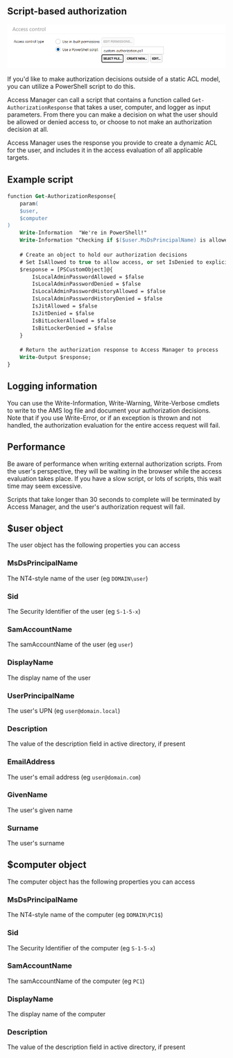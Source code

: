 ## Script-based authorization
<img src="../images/ui-page-authz-accesscontrol-script.png" alt="acl_script" width="1000px">

If you'd like to make authorization decisions outside of a static ACL model, you can utilize a PowerShell script to do this.

Access Manager can call a script that contains a function called `Get-AuthorizationResponse` that takes a user, computer, and logger as input parameters. From there you can make a decision on what the user should be allowed or denied access to, or choose to not make an authorization decision at all.

Access Manager uses the response you provide to create a dynamic ACL for the user, and includes it in the access evaluation of all applicable targets.

## Example script

```ps
function Get-AuthorizationResponse{
	param(
	$user,
	$computer
)
	Write-Information  "We're in PowerShell!"
	Write-Information "Checking if $($user.MsDsPrincipalName) is allowed access to $($computer.MsDsPrincipalName)"

	# Create an object to hold our authorization decisions
	# Set IsAllowed to true to allow access, or set IsDenied to explicitly deny access, or leave both as false if no decision was made. This will allow other rules to be evaluated.
	$response = [PSCustomObject]@{
		IsLocalAdminPasswordAllowed = $false
		IsLocalAdminPasswordDenied = $false
		IsLocalAdminPasswordHistoryAllowed = $false
		IsLocalAdminPasswordHistoryDenied = $false
		IsJitAllowed = $false
		IsJitDenied = $false
		IsBitLockerAllowed = $false
		IsBitLockerDenied = $false
	}

	# Return the authorization response to Access Manager to process
	Write-Output $response;
}
```
## Logging information
You can use the Write-Information, Write-Warning, Write-Verbose cmdlets to write to the AMS log file and document your authorization decisions. Note that if you use Write-Error, or if an exception is thrown and not handled, the authorization evaluation for the entire access request will fail.

## Performance
Be aware of performance when writing external authorization scripts. From the user's perspective, they will be waiting in the browser while the access evaluation takes place. If you have a slow script, or lots of scripts, this wait time may seem excessive. 

Scripts that take longer than 30 seconds to complete will be terminated by Access Manager, and the user's authorization request will fail.

## $user object
The user object has the following properties you can access

### MsDsPrincipalName
The NT4-style name of the user (eg `DOMAIN\user`)

### Sid
The Security Identifier of the user (eg `S-1-5-x`)

### SamAccountName
The samAccountName of the user (eg `user`)

### DisplayName 
The display name of the user

### UserPrincipalName
The user's UPN (eg `user@domain.local`)

### Description
The value of the description field in active directory, if present

### EmailAddress
The user's email address (eg `user@domain.com`)

### GivenName
The user's given name

### Surname
The user's surname

## $computer object
The computer object has the following properties you can access

### MsDsPrincipalName
The NT4-style name of the computer (eg `DOMAIN\PC1$`)

### Sid
The Security Identifier of the computer (eg `S-1-5-x`)

### SamAccountName
The samAccountName of the computer (eg `PC1`)

### DisplayName 
The display name of the computer

### Description
The value of the description field in active directory, if present